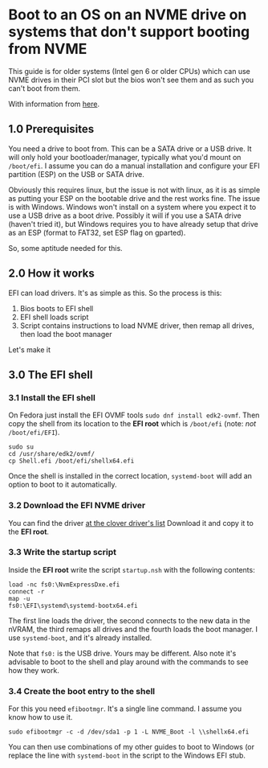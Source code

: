 # Boot to an OS on an NVME drive on systems that don't support booting from NVME

This guide is for older systems (Intel gen 6 or older CPUs) which can use NVME drives in their PCI slot but the bios won't see them and as such you can't boot from them.

With information from [here](https://ntzyz.space/post/load-nvme-driver-in-uefi-shell/).

## 1.0 Prerequisites
You need a drive to boot from. This can be a SATA drive or a USB drive. It will only hold your bootloader/manager, typically what you'd mount on ```/boot/efi```.
I assume you can do a manual installation and configure your EFI partition (ESP) on the USB or SATA drive.

Obviously this requires linux, but the issue is not with linux, as it is as simple as putting your ESP on the bootable drive and the rest works fine.
The issue is with Windows. Windows won't install on a system where you expect it to use a USB drive as a boot drive. Possibly it will if you use a SATA drive (haven't tried it), but Windows requires you to have already setup that drive as an ESP (format to FAT32, set ESP flag on gparted).

So, some aptitude needed for this.

## 2.0 How it works

EFI can load drivers. It's as simple as this. So the process is this:
1. Bios boots to EFI shell
2. EFI shell loads script
3. Script contains instructions to load NVME driver, then remap all drives, then load the boot manager

Let's make it

## 3.0 The EFI shell

### 3.1 Install the EFI shell

On Fedora just install the EFI OVMF tools ```sudo dnf install edk2-ovmf```.
Then copy the shell from its location to the **EFI root** which is ```/boot/efi``` (note: *not* ```/boot/efi/EFI```).
~~~
sudo su
cd /usr/share/edk2/ovmf/
cp Shell.efi /boot/efi/shellx64.efi
~~~
Once the shell is installed in the correct location, ```systemd-boot``` will add an option to boot to it automatically.

### 3.2 Download the EFI NVME driver

You can find the driver [at the clover driver's list](https://github.com/MatthewPierson/Hackintosh_Files/blob/master/Ryzen%203600%20AB350-GAMING-3%201060%203GB%20CLOVER/EFI/CLOVER/drivers/UEFI/NvmExpressDxe.efi)
Download it and copy it to the **EFI root**.

### 3.3 Write the startup script

Inside the **EFI root** write the script ```startup.nsh``` with the following contents:
~~~
load -nc fs0:\NvmExpressDxe.efi
connect -r
map -u
fs0:\EFI\systemd\systemd-bootx64.efi
~~~

The first line loads the driver, the second connects to the new data in the nVRAM, the third remaps all drives and the fourth loads the boot manager. I use ```systemd-boot```, and it's already installed.

Note that ```fs0:``` is the USB drive. Yours may be different. 
Also note it's advisable to boot to the shell and play around with the commands to see how they work.

### 3.4 Create the boot entry to the shell

For this you need ```efibootmgr```. It's a single line command. I assume you know how to use it.

```sudo efibootmgr -c -d /dev/sda1 -p 1 -L NVME_Boot -l \\shellx64.efi```

You can then use combinations of my other guides to boot to Windows (or replace the line with ```systemd-boot``` in the script to the Windows EFI stub.

